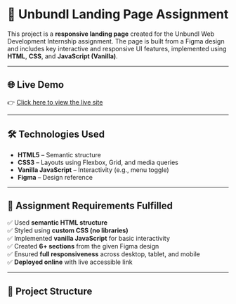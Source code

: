 # 🧪 Unbundl Landing Page Assignment

This project is a **responsive landing page** created for the Unbundl Web Development Internship assignment. The page is built from a Figma design and includes key interactive and responsive UI features, implemented using **HTML**, **CSS**, and **JavaScript (Vanilla)**.

---

## 🌐 Live Demo

👉 [Click here to view the live site](https://v0-clove-dental-landing-page.vercel.app/)

---

## 🛠️ Technologies Used

- **HTML5** – Semantic structure
- **CSS3** – Layouts using Flexbox, Grid, and media queries
- **Vanilla JavaScript** – Interactivity (e.g., menu toggle)
- **Figma** – Design reference

---

## 🎯 Assignment Requirements Fulfilled

✅ Used **semantic HTML structure**  
✅ Styled using **custom CSS (no libraries)**  
✅ Implemented **vanilla JavaScript** for basic interactivity  
✅ Created **6+ sections** from the given Figma design  
✅ Ensured **full responsiveness** across desktop, tablet, and mobile  
✅ **Deployed online** with live accessible link

---

## 📁 Project Structure

